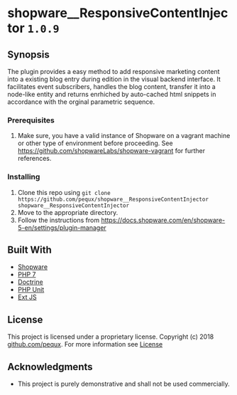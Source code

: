 # shopware__ResponsiveContentInjector `1.0.9`

## Synopsis
The plugin provides a easy method to add responsive marketing content into a existing blog entry during edition in the visual backend interface.
It facilitates event subscribers, handles the blog content, transfer it into a node-like entity and returns enrhiched by auto-cached html snippets in accordance with the orginal parametric sequence.

### Prerequisites
1. Make sure, you have a valid instance of Shopware on a vagrant machine or other type of environment before proceeding. See https://github.com/shopwareLabs/shopware-vagrant for further references.

### Installing
1. Clone this repo using `git clone https://github.com/pequx/shopware__ResponsiveContentInjector shopware__ResponsiveContentInjector`
2. Move to the appropriate directory.
3. Follow the instructions from https://docs.shopware.com/en/shopware-5-en/settings/plugin-manager

## Built With
* [Shopware](https://en.shopware.com/)
* [PHP 7](https://www.php.net/)
* [Doctrine](https://www.doctrine-project.org/)
* [PHP Unit](https://phpunit.de/)
* [Ext JS](https://www.sencha.com/products/extjs/)

## License

This project is licensed under a proprietary license. Copyright (c) 2018 [github.com/pequx](https://github.com/pequx/). For more information see [License](https://en.wikipedia.org/wiki/Software_license#Proprietary_software_licenses)

## Acknowledgments

* This project is purely demonstrative and shall not be used commercially.

